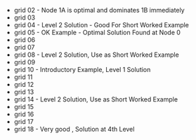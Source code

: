  - grid 02 - Node 1A is optimal and dominates 1B immediately
 - grid 03
 - grid 04 - Level 2 Solution - Good For Short Worked Example
 - grid 05 - OK Example - Optimal Solution Found at Node 0
 - grid 06
 - grid 07
 - grid 08 - Level 2 Solution, Use as Short Worked Example 
 - grid 09
 - grid 10 - Introductory Example, Level 1 Solution
 - grid 11
 - grid 12
 - grid 13
 - grid 14 - Level 2 Solution, Use as Short Worked Example
 - grid 15
 - grid 16
 - grid 17
 - grid 18 - Very good , Solution at 4th Level
